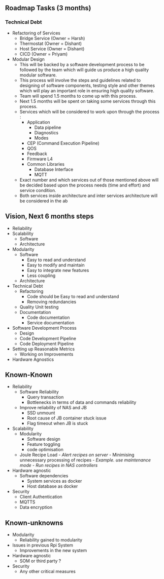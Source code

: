 
## Roadmap Tasks (3 months)

### Technical Debt

- Refactoring of Services
	- Bridge Service (Owner = Harsh)
	- Thermostat (Owner = Dishant)
	- Host Service (Owner = Dishant)
	- CICD (Owner = Priyam)
- Modular Design 
	- This will be backed by a software development process to be followed by the team which will guide us produce a high quality modular software. 
	- This process will involve the steps and guidelines related to designing of software components, testing style and other themes which will play an important role in ensuring high quality software. 
	- Team will spend 1.5 months to come up with this process. 
	- Next 1.5 months will be spent on taking some services through this process. 
	- Services which will be considered to work upon through the process :
		- Application
			- Data pipeline
			- Diagnostics
			- Modes
		- CEP (Command Execution Pipeline)
		- QOS
		- Feedback
		- Firmware L4
		- Common Libraries
			- Database Interface
			- MQTT
	- Exact number and which services out of those mentioned above will be decided based upon the process needs (time and effort) and service condition.
	- Both services inside architecture and inter services architecture will be considered in the ab



## Vision, Next 6 months steps

- Reliability
- Scalability
	- Software
	- Architecture
- Modularity
	- Software
		- Easy to read and understand 
		- Easy to modify and maintain 
		- Easy to integrate new features
		- Less coupling
	- Architecture
- Technical Debt
	- Refactoring
		- Code should be Easy to read and understand
		- Removing redundancies
	- Quality Unit testing
	- Documentation
		- Code documentation
		- Service documentation
- Software Development Process
	- Design
	- Code Development Pipeline
	- Code Deployment Pipeline
- Setting up Reasonable Metrics
	- Working on Improvements
- Hardware Agnostics

## Known-Known

- Reliability
	- Software Reliability
		- Query transaction 
		- Bottlenecks in terms of data and commands reliability
	- Improve reliability of NAS and JB
		- SSD unmount
		- Root cause of JB container stuck issue
		- Flag timeout when JB is stuck
- Scalability
	- Modularity
		- Software design
		- Feature toggling
		- code optimisation
	- Joule Recipe Load
			- *Alert recipes on server*
			- Minimising unnecessary processing of recipes
				- *Example. use maintenance mode*
			- *Run recipes in NAS controllers*
- Hardware agnostic
	- Software dependencies
		- System services as docker
		- Host database as docker
- Security
	- Client Authentication
	- MQTTS
	- Data encryption

## Known-unknowns

- Modularity
	- Reliability gained to modularity
- Issues in previous Rpi System
	- Improvements in the new system
- Hardware agnostic 
	- SOM or third party ?
- Security
	- Any other critical measures 
<!--stackedit_data:
eyJoaXN0b3J5IjpbLTQxOTQ1NTkxNiwyMDk1Nzg0MDcxLC04OT
AyMTQzMDYsLTQxNDc4NDc2NywtNzI1NjIyMTk3LDU1OTU0NDEw
LDE0NjI1NDgyOCwtMzgyMzI3NTQzLDEyMTQ1NDg0OTksNTg4ND
QxMzQ3XX0=
-->